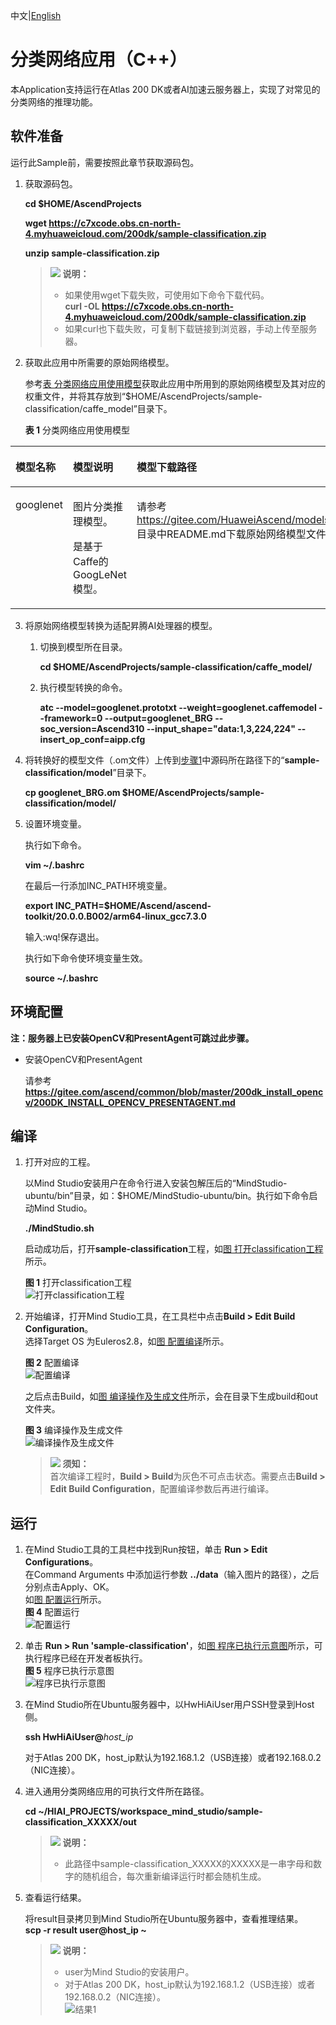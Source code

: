 中文|[English](Readme_EN.md)

# 分类网络应用（C++）<a name="ZH-CN_TOPIC_0232337690"></a>  


本Application支持运行在Atlas 200 DK或者AI加速云服务器上，实现了对常见的分类网络的推理功能。

## 软件准备<a name="zh-cn_topic_0219108795_section181111827718"></a>

运行此Sample前，需要按照此章节获取源码包。

1.  <a name="zh-cn_topic_0228757084_section8534138124114"></a>获取源码包。

    **cd $HOME/AscendProjects**  

    **wget https://c7xcode.obs.cn-north-4.myhuaweicloud.com/200dk/sample-classification.zip** 
              
    **unzip sample-classification.zip**  
    
    >![](public_sys-resources/icon-note.gif) **说明：**   
    >- 如果使用wget下载失败，可使用如下命令下载代码。  
    **curl -OL https://c7xcode.obs.cn-north-4.myhuaweicloud.com/200dk/sample-classification.zip** 
    >- 如果curl也下载失败，可复制下载链接到浏览器，手动上传至服务器。
    
2.  <a name="zh-cn_topic_0219108795_li2074865610364"></a>获取此应用中所需要的原始网络模型。

    参考[表 分类网络应用使用模型](#zh-cn_topic_0219108795_table19942111763710)获取此应用中所用到的原始网络模型及其对应的权重文件，并将其存放到“$HOME/AscendProjects/sample-classification/caffe_model”目录下。

    **表 1**  分类网络应用使用模型

<a name="zh-cn_topic_0219108795_table19942111763710"></a>
<table><thead align="left"><tr id="zh-cn_topic_0219108795_row611318123710"><th class="cellrowborder" valign="top" width="11.959999999999999%" id="mcps1.2.4.1.1"><p id="zh-cn_topic_0219108795_p81141820376"><a name="zh-cn_topic_0219108795_p81141820376"></a><a name="zh-cn_topic_0219108795_p81141820376"></a>模型名称</p>
</th>
<th class="cellrowborder" valign="top" width="8.07%" id="mcps1.2.4.1.2"><p id="zh-cn_topic_0219108795_p13181823711"><a name="zh-cn_topic_0219108795_p13181823711"></a><a name="zh-cn_topic_0219108795_p13181823711"></a>模型说明</p>
</th>
<th class="cellrowborder" valign="top" width="79.97%" id="mcps1.2.4.1.3"><p id="zh-cn_topic_0219108795_p1717182378"><a name="zh-cn_topic_0219108795_p1717182378"></a><a name="zh-cn_topic_0219108795_p1717182378"></a>模型下载路径</p>
</th>
</tr>
</thead>
<tbody><tr id="zh-cn_topic_0219108795_row1119187377"><td class="cellrowborder" valign="top" width="11.959999999999999%" headers="mcps1.2.4.1.1 "><p id="zh-cn_topic_0219108795_p4745165253920"><a name="zh-cn_topic_0219108795_p4745165253920"></a><a name="zh-cn_topic_0219108795_p4745165253920"></a>googlenet</p>
</td>
<td class="cellrowborder" valign="top" width="8.07%" headers="mcps1.2.4.1.2 "><p id="zh-cn_topic_0219108795_p1874515218391"><a name="zh-cn_topic_0219108795_p1874515218391"></a><a name="zh-cn_topic_0219108795_p1874515218391"></a>图片分类推理模型。

是基于Caffe的GoogLeNet模型。</p>
</td>
<td class="cellrowborder" valign="top" width="79.97%" headers="mcps1.2.4.1.3 "><p id="zh-cn_topic_0219108795_p611318163718"><a name="zh-cn_topic_0219108795_p611318163718"></a><a name="zh-cn_topic_0219108795_p611318163718"></a>请参考<a href="https://gitee.com/HuaweiAscend/models/tree/master/computer_vision/classification/googlenet" target="_blank" rel="noopener noreferrer">https://gitee.com/HuaweiAscend/models/tree/master/computer_vision/classification/googlenet</a>目录中README.md下载原始网络模型文件及其对应的权重文件。</p>
</td>
</tr>
</tbody>
</table>



3.  将原始网络模型转换为适配昇腾AI处理器的模型。  

    1.  切换到模型所在目录。  
        
         **cd $HOME/AscendProjects/sample-classification/caffe_model/** 

    2.  执行模型转换的命令。  
        
         **atc --model=googlenet.prototxt --weight=googlenet.caffemodel --framework=0 --output=googlenet_BRG --soc_version=Ascend310 --input_shape="data:1,3,224,224" --insert_op_conf=aipp.cfg** 
    
4.  将转换好的模型文件（.om文件）上传到[步骤1](#zh-cn_topic_0219108795_li953280133816)中源码所在路径下的“**sample-classification/model**”目录下。
    
     **cp googlenet_BRG.om $HOME/AscendProjects/sample-classification/model/**  

5.  设置环境变量。 
   
    执行如下命令。 

     **vim ~/.bashrc** 

    在最后一行添加INC_PATH环境变量。

     **export INC_PATH=$HOME/Ascend/ascend-toolkit/20.0.0.B002/arm64-linux_gcc7.3.0** 

    

    输入:wq!保存退出。

    执行如下命令使环境变量生效。

     **source ~/.bashrc**   
 

## 环境配置   

**注：服务器上已安装OpenCV和PresentAgent可跳过此步骤。**  
    

- 安装OpenCV和PresentAgent  
      
    请参考 **https://gitee.com/ascend/common/blob/master/200dk_install_opencv/200DK_INSTALL_OPENCV_PRESENTAGENT.md**  
  

## 编译<a name="zh-cn_topic_0219108795_section3723145213347"></a>

1.  打开对应的工程。

    以Mind Studio安装用户在命令行进入安装包解压后的“MindStudio-ubuntu/bin”目录，如：$HOME/MindStudio-ubuntu/bin。执行如下命令启动Mind Studio。

    **./MindStudio.sh**

    启动成功后，打开**sample-classification**工程，如[图 打开classification工程](#zh-cn_topic_0228461902_zh-cn_topic_0203223265_fig11106241192810)所示。

    **图 1**  打开classification工程<a name="zh-cn_topic_0228461902_zh-cn_topic_0203223265_fig11106241192810"></a>  
    ![](figures/打开classification工程.png "打开classification工程")

2.  开始编译，打开Mind Studio工具，在工具栏中点击**Build \> Edit Build Configuration**。  
    选择Target OS 为Euleros2.8，如[图 配置编译](#zh-cn_topic_0203223265_fig17414647130)所示。

    **图 2**  配置编译<a name="zh-cn_topic_0203223265_fig17414647130"></a>  
    ![](figures/配置build.png "配置编译")  
    
    之后点击Build，如[图 编译操作及生成文件](#zh-cn_topic_0203223265_fig1741464713019)所示，会在目录下生成build和out文件夹。

    **图 3**  编译操作及生成文件<a name="zh-cn_topic_0203223265_fig1741464713019"></a>  
    ![](figures/编译操作及生成文件.png "编译操作及生成文件")

    >![](public_sys-resources/icon-notice.gif) **须知：**   
    >首次编译工程时，**Build \> Build**为灰色不可点击状态。需要点击**Build \> Edit Build Configuration**，配置编译参数后再进行编译。  
## 运行<a name="zh-cn_topic_0219108795_section1620073406"></a>
1.  在Mind Studio工具的工具栏中找到Run按钮，单击  **Run \> Edit Configurations**。  
    在Command Arguments 中添加运行参数 **../data**（输入图片的路径），之后分别点击Apply、OK。  
    如[图 配置运行](#zh-cn_topic_0203223265_fig93931954162720)所示。   
    **图 4**  配置运行<a name="zh-cn_topic_0203223265_fig93931954162720"></a>   
    ![](figures/配置run.png "配置运行")
 
2.  单击  **Run \> Run 'sample-classification'**，如[图 程序已执行示意图](#zh-cn_topic_0203223265_fig93931954162719)所示，可执行程序已经在开发者板执行。  
    **图 5**  程序已执行示意图<a name="zh-cn_topic_0203223265_fig93931954162719"></a>  
    ![](figures/程序已执行示意图.png "程序已执行示意图")
3.  在Mind Studio所在Ubuntu服务器中，以HwHiAiUser用户SSH登录到Host侧。

    **ssh HwHiAiUser@**_host\_ip_

    对于Atlas 200 DK，host\_ip默认为192.168.1.2（USB连接）或者192.168.0.2（NIC连接）。  
4.  进入通用分类网络应用的可执行文件所在路径。

    **cd \~/HIAI\_PROJECTS/workspace\_mind\_studio/sample-classification\_XXXXX/out**

    >![](public_sys-resources/icon-note.gif) **说明：**   
    >-   此路径中sample-classification\_XXXXX的XXXXX是一串字母和数字的随机组合，每次重新编译运行时都会随机生成。  

5.  查看运行结果。

    将result目录拷贝到Mind Studio所在Ubuntu服务器中，查看推理结果。  
    **scp -r result user@host\_ip ~**  
    >![](public_sys-resources/icon-note.gif) **说明：**   
    >-   user为Mind Studio的安装用户。  
    >-   对于Atlas 200 DK，host\_ip默认为192.168.1.2（USB连接）或者192.168.0.2（NIC连接）。  
![结果1](figures/dog.png)  


